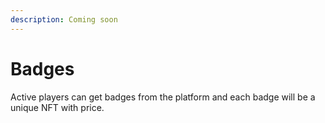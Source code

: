```yaml
---
description: Coming soon
---
```


# Badges

Active players can get badges from the platform and each badge will be a unique NFT with price.

